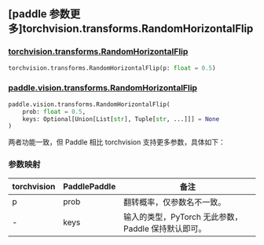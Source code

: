 ## [paddle 参数更多]torchvision.transforms.RandomHorizontalFlip

### [torchvision.transforms.RandomHorizontalFlip](https://pytorch.org/vision/main/generated/torchvision.transforms.RandomHorizontalFlip.html?highlight=randomhorizontalflip#torchvision.transforms.RandomHorizontalFlip)

```python
torchvision.transforms.RandomHorizontalFlip(p: float = 0.5)
```

### [paddle.vision.transforms.RandomHorizontalFlip](https://www.paddlepaddle.org.cn/documentation/docs/zh/develop/api/paddle/vision/transforms/RandomHorizontalFlip_cn.html)

```python
paddle.vision.transforms.RandomHorizontalFlip(
    prob: float = 0.5,
    keys: Optional[Union[List[str], Tuple[str, ...]]] = None
)
```

两者功能一致，但 Paddle 相比 torchvision 支持更多参数，具体如下：

### 参数映射

| torchvision | PaddlePaddle | 备注                    |
| ------------- | ------------- | --------------------- |
| p             | prob          | 翻转概率，仅参数名不一致。        |
| -             | keys          | 输入的类型，PyTorch 无此参数，Paddle 保持默认即可。     |
